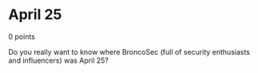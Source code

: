 # April 25
0 points

Do you really want to know where BroncoSec (full of security enthusiasts and influencers) was April 25?
